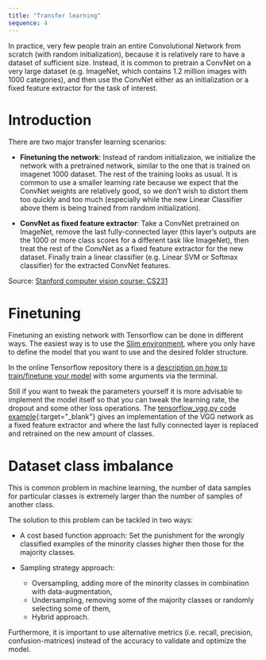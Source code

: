 ```yaml
---
title: "Transfer learning"
sequence: 4
---
```


In practice, very few people train an entire Convolutional Network from scratch (with random initialization), because it is relatively rare to have a dataset of sufficient size. Instead, it is common to pretrain a ConvNet on a very large dataset (e.g. ImageNet, which contains 1.2 million images with 1000 categories), and then use the ConvNet either as an initialization or a fixed feature extractor for the task of interest.


# Introduction

There are two major transfer learning scenarios:

- **Finetuning the network**: Instead of random initializaion, we initialize the network with a pretrained network, similar to the one that is trained on imagenet 1000 dataset. The rest of the training looks as usual. It is common to use a smaller learning rate because we expect that the ConvNet weights are relatively good, so we don’t wish to distort them too quickly and too much (especially while the new Linear Classifier above them is being trained from random initialization).


- **ConvNet as fixed feature extractor**: Take a ConvNet pretrained on ImageNet, remove the last fully-connected layer (this layer’s outputs are the 1000 or more class scores for a different task like ImageNet), then treat the rest of the ConvNet as a fixed feature extractor for the new dataset. Finally train a linear classifier (e.g. Linear SVM or Softmax classifier) for the extracted ConvNet features.

Source: [Stanford computer vision course: CS231](http://cs231n.github.io/transfer-learning/)

# Finetuning
Finetuning an existing network with Tensorflow can be done in different ways. The easiest way is to use the [Slim environment](https://github.com/tensorflow/models/tree/master/slim#Pretrained), where you only have to define the model that you want to use and the desired folder structure. 

In the online Tensorflow repository there is a [description on how to train/finetune your model](https://github.com/tensorflow/models/tree/master/slim#Tuning) with some arguments via the terminal.

Still if you want to tweak the parameters yourself it is more advisable to implement the model itself so that you can tweak the learning rate, the dropout and some other loss operations. 
The [tensorflow_vgg.py code example](../../code/tensorflow_vgg.py){:target="_blank"} gives an implementation of the VGG network as a fixed feature extractor and where the last fully connected layer is replaced and retrained on the new amount of classes.

# Dataset class imbalance
This is common problem in machine learning, the number of data samples for particular classes is extremely larger than the number of samples of another class. 

The solution to this problem can be tackled in two ways:

- A cost based function approach:
Set the punishment for the wrongly classified examples of the minority classes higher then those for the majority classes.

- Sampling strategy approach:
    - Oversampling, adding more of the minority classes in combination with data-augmentation,
    - Undersampling,  removing some of the majority classes or randomly selecting some of them,
    - Hybrid approach.

Furthermore, it is important to use alternative metrics (i.e. recall, precision, confusion-matrices) instead of the accuracy to validate and optimize the model. 
